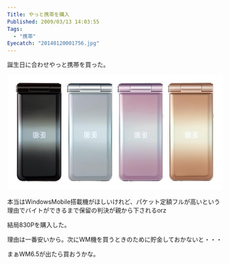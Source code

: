 ```yaml
---
Title: やっと携帯を購入
Published: 2009/03/13 14:03:55
Tags:
  - "携帯"
Eyecatch: "20140120001756.jpg"
---
```

誕生日に合わせやっと携帯を買った。

![830P](20140120001756.jpg) 

本当はWindowsMobile搭載機がほしいけれど、パケット定額フルが高いという理由でバイトができるまで保留の判決が親から下されるorz

結局830Pを購入した。

理由は一番安いから。次にWM機を買うときのために貯金しておかないと・・・

まぁWM6.5が出たら買おうかな。
